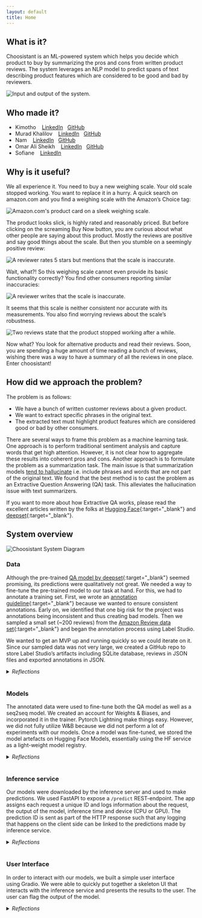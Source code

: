 ```yaml
---
layout: default
title: Home 
---
```


## What is it?

Choosistant is an ML-powered system which helps you decide which product to buy by summarizing the pros and cons from written product reviews. The system leverages an NLP model to predict spans of text describing product features which are considered to be good and bad by reviewers.

![Input and output of the system.](/assets/img/choosistant-input-output.png)

## Who made it?

- Kimotho
    &nbsp;&nbsp;
    <a href="https://www.linkedin.com/in/kimotho-lucy-wangari" target="_blank"><i class="fa-brands fa-linkedin"></i> LinkedIn</a>
    &nbsp;
    <a href="https://github.com/WangariKimotho" target="_blank"><i class="fa-brands fa-github"></i> GitHub</a>
- Murad Khalilov
    &nbsp;&nbsp;
    <a href="https://www.linkedin.com/in/muradkhalil/" target="_blank"><i class="fa-brands fa-linkedin"></i> LinkedIn</a>
    &nbsp;
    <a href="https://github.com/MuradKhalil" target="_blank"><i class="fa-brands fa-github"></i> GitHub</a>
- Nam
    &nbsp;&nbsp;
    <a href="https://www.linkedin.com/in/changhyeon-nam-9306a616b/" target="_blank"><i class="fa-brands fa-linkedin"></i> LinkedIn</a>
    &nbsp;
    <a href="https://github.com/changhyeonnam" target="_blank"><i class="fa-brands fa-github"></i> GitHub</a>
- Omar Ali Sheikh
    &nbsp;&nbsp;
    <a href="https://www.linkedin.com/in/osheikhomar/" target="_blank"><i class="fa-brands fa-linkedin"></i> LinkedIn</a>
    &nbsp;
    <a href="https://github.com/sheikhomar/" target="_blank"><i class="fa-brands fa-github"></i> GitHub</a>
- Sofiane
    &nbsp;&nbsp;
    <a href="https://www.linkedin.com/in/sofiane-chami-a3259b87" target="_blank"><i class="fa-brands fa-linkedin"></i> LinkedIn</a>

## Why is it useful?

We all experience it. You need to buy a new weighing scale. Your old scale stopped working. You want to replace it in a hurry. A quick search on amazon.com and you find a weighing scale with the Amazon’s Choice tag:

![Amazon.com's product card on a sleek weighing scale.](/assets/img/amazon-weight-scale-product-card.png)

The product looks slick, is highly rated and reasonably priced. But before clicking on the screaming Buy Now button, you are curious about what other people are saying about this product. Mostly the reviews are positive and say good things about the scale. But then you stumble on a seemingly positive review:

![A reviewer rates 5 stars but mentions that the scale is inaccurate.](/assets/img/amazon-review-five-star-negative-review.png)

Wait, what?! So this weighing scale cannot even provide its basic functionality correctly? You find other consumers reporting similar inaccuracies:

![A reviewer writes that the scale is inaccurate.](/assets/img/amazon-review-one-star-inaccurate.png)

It seems that this scale is neither consistent nor accurate with its measurements. You also find worrying reviews about the scale’s robustness.

![Two reviews state that the product stopped working after a while.](/assets/img/amazon-review-product-dies.png)

Now what? You look for alternative products and read their reviews. Soon, you are spending a huge amount of time reading a bunch of reviews, wishing there was a way to have a summary of all the reviews in one place. Enter choosistant!

## How did we approach the problem?

The problem is as follows:

- We have a bunch of written customer reviews about a given product.
- We want to extract specific phrases in the original text.
- The extracted text must highlight product features which are considered good or bad by other consumers.

There are several ways to frame this problem as a machine learning task. One approach is to perform traditional sentiment analysis and capture words that get high attention. However, it is not clear how to aggregate these results into coherent pros and cons. Another approach is to formulate the problem as a summarization task. The main issue is that summarization models [tend to hallucinate](https://towardsdatascience.com/entity-level-factual-consistency-in-abstractive-text-summarization-cb19e8a48397) i.e. include phrases and words that are not part of the original text. We found that the best method is to cast the problem as an Extractive Question Answering (QA) task. This alleviates the hallucination issue with text summarizers.

If you want to more about how Extractive QA works, please read the excellent articles written by the folks at [Hugging Face](https://huggingface.co/tasks/question-answering){:target="_blank"} and [deepset](https://www.deepset.ai/blog/modern-question-answering-systems-explained){:target="_blank"}.

## System overview

![Choosistant System Diagram](/assets/img/choosistant-system-overview.png)

### Data

Although the pre-trained [QA model by deepset](https://huggingface.co/deepset/roberta-base-squad2?context=My+name+is+Sarah+and+I+live+in+London&question=Where+do+I+live%3F){:target="_blank"} seemed promising, its predictions were qualitatively not great. We needed a way to fine-tune the pre-trained model to our task at hand. For this, we had to annotate a training set. First, we wrote an [annotation guideline](https://www.notion.so/Annotation-Instructions-da16af9ee482480aab5fa0d1b155583d){:target="_blank"} because we wanted to ensure consistent annotations. Early on, we identified that one big risk for the project was annotations being inconsistent and thus creating bad models. Then we sampled a small set (~200 reviews) from the [Amazon Review data set](https://nijianmo.github.io/amazon/){:target="_blank"} and began the annotation process using Label Studio.

We wanted to get an MVP up and running quickly so we could iterate on it. Since our sampled data was not very large, we created a GitHub repo to store Label Studio’s artifacts including SQLite database, reviews in JSON files and exported annotations in JSON.

<details>
<summary><em>Reflections</em></summary>

<ul>
<li>Some of the reviews were difficult to annotate. We learned that there was a need to provide more contextual information (e.g. name, brief description, pictures etc. of the product) in the annotation interface. This context should help annotators be better at disambiguating phrases in the review text.</li>
<li>Despite our best efforts, there are still inconsistent annotations in the training set. Standard practice for overcoming this challenge is to collect more than one annotation for the same piece of text. Then find a way to handle disagreements between the annotators. In addition, it allows us to measure the extent to which the output of the annotation process can be repeated and scaled.</li>
<li>Ensuring the quality of the annotations is important. However, we did not put a proper quality assurance step in place to check what the training set looked like. We did manual spot checks. However, that does not scale and is to repeatable. To create a data flywheel, we need a QA process.</li>
<li>Instead of using GitHub as our storage repo, an alternative option might be to upload the data to <a href="https://danielvanstrien.xyz/huggingface/huggingface-datasets/annotation/full%20stack%20deep%20learning%20notes/2022/09/07/label-studio-annotations-hub.html" target="_blank">Hugging Face Dataset as a fellow FSDL student did</a>.
</li>
</ul>

</details>
&nbsp;

### Models

The annotated data were used to fine-tune both the QA model as well as a seq2seq model. We created an account for Weights & Biases, and incorporated it in the trainer. Pytorch Lightning make things easy. However, we did not fully utilize W&B because we did not perform a lot of experiments with our models. Once a model was fine-tuned, we stored the model artefacts on Hugging Face Models, essentially using the HF service as a light-weight model registry.

<details>
<summary><em>Reflections</em></summary>

<ul>
<li>
Use a true model registry that allows us to not only track model versions but also information surrounding the fine-tuning process. This includes information like what code was used to fine-tune the model (Git SHA), what are the characteristics of the training data (data profile), and the results of the experiments that produced the model (link to experiment tracking service).
</li>
</ul>

</details>
&nbsp;

### Inference service

Our models were downloaded by the inference server and used to make predictions. We used FastAPI to expose a `/predict` REST-endpoint. The app assigns each request a unique ID and logs information about the request, the output of the model, inference time and device (CPU or GPU). The prediction ID is sent as part of the HTTP response such that any logging that happens on the client side can be linked to the predictions made by inference service.

<details>

<summary><em>Reflections</em></summary>

<ul>
<li>The inference speed on GPU is around 800 ms while it is 10 times slower on the CPU. To speed things up, we are considering experimeting <a href="https://huggingface.co/docs/optimum/index" target="_blank">Hugging Face Optimum</a>.</li>
</ul>

</details>
&nbsp;

### User Interface

In order to interact with our models, we built a simple user interface using Gradio. We were able to quickly put together a skeleton UI that interacts with the inference service and presents the results to the user. The user can flag the output of the model.

<details>
<summary><em>Reflections</em></summary>

<ul>
<li>
Our experience developing a UI on Gradio was a bit painful. It was easy to write a simple UI, but customizing and debugging the Gradio app was frustrating. Briefly, we considered port the UI code to Streamlit. We skipped this idea because our aim was to create a browser extension that summarizes pros and cons in-site.
</li>
</ul>

</details>
&nbsp;
